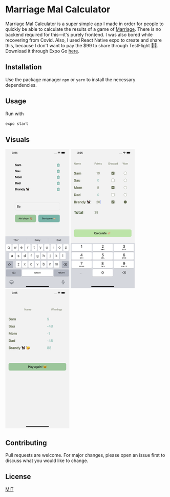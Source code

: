 # Marriage Mal Calculator

Marriage Mal Calculator is a super simple app I made in order for people to quickly be able to calculate the results of a game of [Marriage](<https://en.wikipedia.org/wiki/Marriage_(card_game)>). There is no backend required for this—it's purely frontend. I was also bored while recovering from Covid. Also, I used React Native expo to create and share this, because I don't want to pay the \$99 to share through TestFlight 🤷🏽. Download it through Expo Go [here](https://expo.dev/@sauhardarb/marriage-mal-calculator).

## Installation

Use the package manager `npm` or `yarn` to install the necessary dependencies.

## Usage

Run with

```bash
expo start
```

## Visuals

<img src="./src/assets/Home.png" alt="Home" width="200"/>
<img src="./src/assets/Tallying.png" alt="Tallying" width="200"/>
<img src="./src/assets/Results.png" alt="Results.png" width="200"/>

## Contributing

Pull requests are welcome. For major changes, please open an issue first to discuss what you would like to change.

## License

[MIT](https://choosealicense.com/licenses/mit/)
